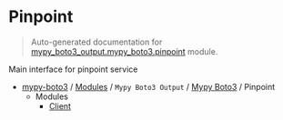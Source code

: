 # Pinpoint

> Auto-generated documentation for [mypy_boto3_output.mypy_boto3.pinpoint](https://github.com/vemel/mypy_boto3/blob/master/mypy_boto3_output/mypy_boto3/pinpoint/__init__.py) module.

Main interface for pinpoint service

- [mypy-boto3](../../../README.md#mypy_boto3) / [Modules](../../../MODULES.md#mypy-boto3-modules) / `Mypy Boto3 Output` / [Mypy Boto3](../index.md#mypy-boto3) / Pinpoint
    - Modules
        - [Client](client.md#client)
